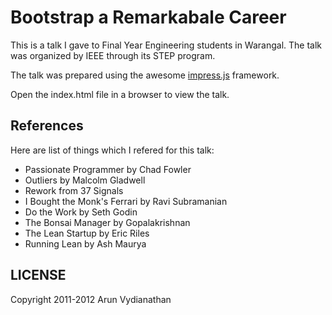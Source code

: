 Bootstrap a Remarkabale Career
==============================

This is a talk I gave to Final Year Engineering students in
Warangal. The talk was organized by IEEE through its STEP program.


The talk was prepared using the awesome [impress.js](http://github.com/bartaz/impress.js) framework.

Open the index.html file in a browser to view the talk.

References
----------

Here are list of things which I refered for this talk:

* Passionate Programmer by Chad Fowler
* Outliers by Malcolm Gladwell
* Rework from 37 Signals
* I Bought the Monk's Ferrari by Ravi Subramanian
* Do the Work by Seth Godin
* The Bonsai Manager by Gopalakrishnan
* The Lean Startup by Eric Riles
* Running Lean by Ash Maurya

LICENSE
---------

Copyright 2011-2012 Arun Vydianathan


